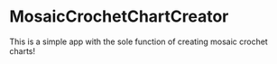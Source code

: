 # MosaicCrochetChartCreator
This is a simple app with the sole function of creating mosaic crochet charts!
